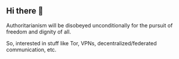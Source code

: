 ## Hi there 👋

Authoritarianism will be disobeyed unconditionally for the pursuit of freedom and dignity of all.

So, interested in stuff like Tor, VPNs, decentralized/federated communication, etc.
